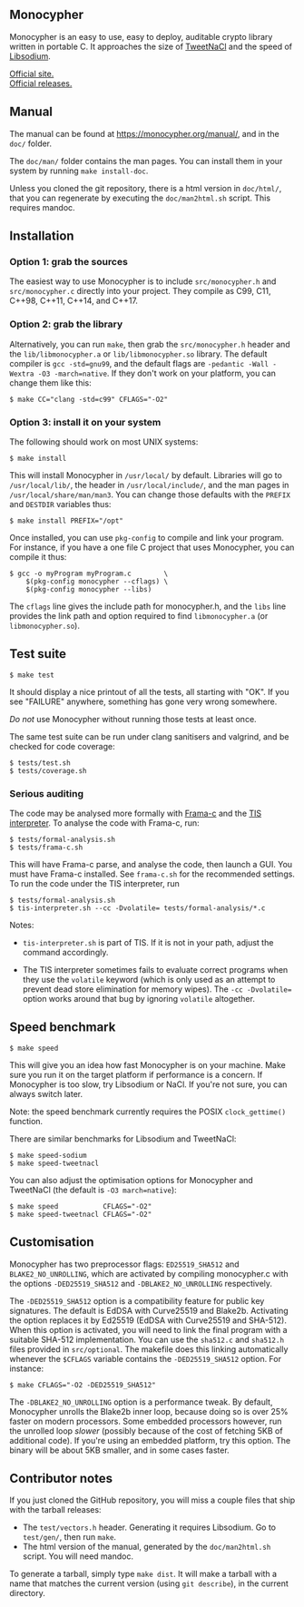 Monocypher
----------

Monocypher is an easy to use, easy to deploy, auditable crypto library
written in portable C.  It approaches the size of [TweetNaCl][] and the
speed of [Libsodium][].

[Official site.](https://monocypher.org/)  
[Official releases.](https://monocypher.org/download/)

[Libsodium]: https://libsodium.org
[TweetNaCl]: https://tweetnacl.cr.yp.to/

Manual
------

The manual can be found at https://monocypher.org/manual/, and in the
`doc/` folder.

The `doc/man/` folder contains the man pages.  You can install them in
your system by running `make install-doc`.

Unless you cloned the git repository, there is a html version in
`doc/html/`, that you can regenerate by executing the `doc/man2html.sh`
script.  This requires mandoc.


Installation
------------

### Option 1: grab the sources

The easiest way to use Monocypher is to include `src/monocypher.h` and
`src/monocypher.c` directly into your project.  They compile as C99,
C11, C++98, C++11, C++14, and C++17.


### Option 2: grab the library

Alternatively, you can run `make`, then grab the `src/monocypher.h`
header and the `lib/libmonocypher.a` or `lib/libmonocypher.so` library.
The default compiler is `gcc -std=gnu99`, and the default flags are
`-pedantic -Wall -Wextra -O3 -march=native`.  If they don't work on your
platform, you can change them like this:

    $ make CC="clang -std=c99" CFLAGS="-O2"

### Option 3: install it on your system

The following should work on most UNIX systems:

    $ make install

This will install Monocypher in `/usr/local/` by default. Libraries
will go to `/usr/local/lib/`, the header in `/usr/local/include/`, and
the man pages in `/usr/local/share/man/man3`.  You can change those
defaults with the `PREFIX` and `DESTDIR` variables thus:

    $ make install PREFIX="/opt"

Once installed, you can use `pkg-config` to compile and link your
program.  For instance, if you have a one file C project that uses
Monocypher, you can compile it thus:

    $ gcc -o myProgram myProgram.c        \
        $(pkg-config monocypher --cflags) \
        $(pkg-config monocypher --libs)

The `cflags` line gives the include path for monocypher.h, and the
`libs` line provides the link path and option required to find
`libmonocypher.a` (or `libmonocypher.so`).


Test suite
----------

    $ make test

It should display a nice printout of all the tests, all starting with
"OK".  If you see "FAILURE" anywhere, something has gone very wrong
somewhere.

*Do not* use Monocypher without running those tests at least once.

The same test suite can be run under clang sanitisers and valgrind, and
be checked for code coverage:

    $ tests/test.sh
    $ tests/coverage.sh


### Serious auditing

The code may be analysed more formally with [Frama-c][] and the
[TIS interpreter][TIS].  To analyse the code with Frama-c, run:

    $ tests/formal-analysis.sh
    $ tests/frama-c.sh

This will have Frama-c parse, and analyse the code, then launch a GUI.
You must have Frama-c installed.  See `frama-c.sh` for the recommended
settings.  To run the code under the TIS interpreter, run

    $ tests/formal-analysis.sh
    $ tis-interpreter.sh --cc -Dvolatile= tests/formal-analysis/*.c

Notes:

- `tis-interpreter.sh` is part of TIS.  If it is not in your path,
  adjust the command accordingly.

- The TIS interpreter sometimes fails to evaluate correct programs when
  they use the `volatile` keyword (which is only used as an attempt to
  prevent dead store elimination for memory wipes).  The `-cc
  -Dvolatile=` option works around that bug by ignoring `volatile`
  altogether.

[Frama-c]:https://frama-c.com/
[TIS]: https://trust-in-soft.com/tis-interpreter/


Speed benchmark
---------------

    $ make speed

This will give you an idea how fast Monocypher is on your machine.
Make sure you run it on the target platform if performance is a
concern.  If Monocypher is too slow, try Libsodium or NaCl.  If you're
not sure, you can always switch later.

Note: the speed benchmark currently requires the POSIX
`clock_gettime()` function.

There are similar benchmarks for Libsodium and TweetNaCl:

    $ make speed-sodium
    $ make speed-tweetnacl

You can also adjust the optimisation options for Monocypher and
TweetNaCl (the default is `-O3 march=native`):

    $ make speed           CFLAGS="-O2"
    $ make speed-tweetnacl CFLAGS="-O2"


Customisation
-------------

Monocypher has two preprocessor flags: `ED25519_SHA512` and
`BLAKE2_NO_UNROLLING`, which are activated by compiling monocypher.c
with the options `-DED25519_SHA512` and `-DBLAKE2_NO_UNROLLING`
respectively.

The `-DED25519_SHA512` option is a compatibility feature for public key
signatures.  The default is EdDSA with Curve25519 and Blake2b.
Activating the option replaces it by Ed25519 (EdDSA with Curve25519 and
SHA-512).  When this option is activated, you will need to link the
final program with a suitable SHA-512 implementation.  You can use the
`sha512.c` and `sha512.h` files provided in `src/optional`.  The
makefile does this linking automatically whenever the `$CFLAGS` variable
contains the `-DED25519_SHA512` option. For instance:

    $ make CFLAGS="-O2 -DED25519_SHA512"

The `-DBLAKE2_NO_UNROLLING` option is a performance tweak.  By default,
Monocypher unrolls the Blake2b inner loop, because doing so is over 25%
faster on modern processors.  Some embedded processors however, run the
unrolled loop _slower_ (possibly because of the cost of fetching 5KB of
additional code).  If you're using an embedded platform, try this
option.  The binary will be about 5KB smaller, and in some cases faster.


Contributor notes
-----------------

If you just cloned the GitHub repository, you will miss a couple files
that ship with the tarball releases:

- The `test/vectors.h` header.  Generating it requires Libsodium. Go
  to `test/gen/`, then run `make`.
- The html version of the manual, generated by the `doc/man2html.sh`
  script.  You will need mandoc.

To generate a tarball, simply type `make dist`. It will make a tarball
with a name that matches the current version (using `git describe`), in
the current directory.
